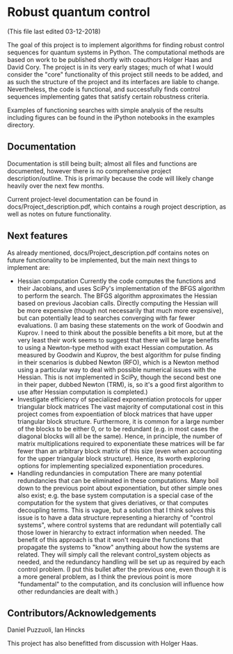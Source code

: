 # Robust quantum control

(This file last edited 03-12-2018)

The goal of this project is to implement algorithms for finding robust control sequences for quantum systems in Python. The computational methods are based on work to be published shortly with coauthors Holger Haas and David Cory. The project is in its very early stages; much of what I would consider the "core" functionality of this project still needs to be added, and as such the structure of the project and its interfaces are liable to change. Nevertheless, the code is functional, and successfully finds control sequences implementing gates that satisfy certain robustness criteria. 

Examples of functioning searches with simple analysis of the results including figures can be found in the iPython notebooks in the examples directory. 

## Documentation

Documentation is still being built; almost all files and functions are documented, however there is no comprehensive project description/outline. This is primarily because the code will likely change heavily over the next few months. 

Current project-level documentation can be found in docs/Project_description.pdf, which contains a rough project description, as well as notes on future functionality.

## Next features

As already mentioned, docs/Project_description.pdf contains notes on future functionality to be implemented, but the main next things to implement are:

* Hessian computation
	Currently the code computes the functions and their Jacobians, and uses SciPy's implementation of the BFGS algorithm to perform the search. The BFGS algorithm approximates the Hessian based on previous Jacobian calls. Directly computing the Hessian will be more expensive (though not necessarily that much more expensive), but can potentially lead to searches converging with far fewer evaluations. (I am basing these statements on the work of Goodwin and Kuprov. I need to think about the possible benefits a bit more, but at the very least their work seems to suggest that there will be large benefits to using a Newton-type method with exact Hessian computation. As measured by Goodwin and Kuprov, the best algorithm for pulse finding in their scenarios is dubbed Newton (RFO), which is a Newton method using a particular way to deal with possible numerical issues with the Hessian. This is not implemented in SciPy, though the second best one in their paper, dubbed Newton (TRM), is, so it's a good first algorithm to use after Hessian computation is completed.)
* Investigate efficiency of specialized exponentiation protocols for upper triangular block matrices
	The vast majority of computational cost in this project comes from expoentiation of block matrices that have upper triangular block structure. Furthermore, it is common for a large number of the blocks to be either 0, or to be redundant (e.g. in most cases the diagonal blocks will all be the same). Hence, in principle, the number of matrix multiplications required to exponentiate these matrices will be far fewer than an arbitrary block matrix of this size (even when accounting for the upper triangular block structure). Hence, its worth exploring options for implementing specialized exponentiation procedures.
* Handling redundancies in computation
	There are many potential redundancies that can be eliminated in these computations. Many boil down to the previous point about exponentiation, but other simple ones also exist; e.g. the base system computation is a special case of the computation for the system that gives deriatives, or that computes decoupling terms. This is vague, but a solution that I think solves this issue is to have a data structure representing a hierarchy of "control systems", where control systems that are redundant will potentially call those lower in hierarchy to extract information when needed. The benefit of this approach is that it won't require the functions that propagate the systems to "know" anything about how the systems are related. They will simply call the relevant control_system objects as needed, and the redundancy handling will be set up as required by each control problem. (I put this bullet after the previous one, even though it is a more general problem, as I think the previous point is more "fundamental" to the computation, and its conclusion will influence how other redundancies are dealt with.)


## Contributors/Acknowledgements

Daniel Puzzuoli, Ian Hincks

This project has also benefitted from discussion with Holger Haas.